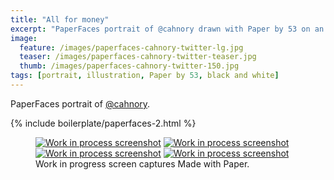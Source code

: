```yaml
---
title: "All for money"
excerpt: "PaperFaces portrait of @cahnory drawn with Paper by 53 on an iPad."
image: 
  feature: /images/paperfaces-cahnory-twitter-lg.jpg
  teaser: /images/paperfaces-cahnory-twitter-teaser.jpg
  thumb: /images/paperfaces-cahnory-twitter-150.jpg
tags: [portrait, illustration, Paper by 53, black and white]
---
```


PaperFaces portrait of [@cahnory](http://twitter.com/cahnory).

{% include boilerplate/paperfaces-2.html %}

<figure class="third">
  <a href="{{ site.url }}/images/paperfaces-cahnory-process-1-lg.jpg"><img src="{{ site.url }}/images/paperfaces-cahnory-process-1-600.jpg" alt="Work in process screenshot"></a>
  <a href="{{ site.url }}/images/paperfaces-cahnory-process-2-lg.jpg"><img src="{{ site.url }}/images/paperfaces-cahnory-process-2-600.jpg" alt="Work in process screenshot"></a>
  <a href="{{ site.url }}/images/paperfaces-cahnory-process-3-lg.jpg"><img src="{{ site.url }}/images/paperfaces-cahnory-process-3-600.jpg" alt="Work in process screenshot"></a>
  <a href="{{ site.url }}/images/paperfaces-cahnory-process-4-lg.jpg"><img src="{{ site.url }}/images/paperfaces-cahnory-process-4-600.jpg" alt="Work in process screenshot"></a>
  <figcaption>Work in progress screen captures Made with Paper.</figcaption>
</figure>